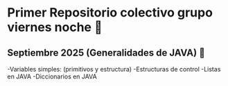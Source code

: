 # Primer Repositorio colectivo grupo viernes noche 🚀

## Septiembre 2025 (Generalidades de JAVA) 🤖

-Variables simples: (primitivos y estructura)
-Estructuras de control
-Listas en JAVA
-Diccionarios en JAVA
